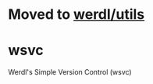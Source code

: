 # Moved to [werdl/utils](https://github.com/werdl/utils)
# wsvc
Werdl's Simple Version Control (wsvc)
